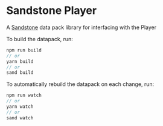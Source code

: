 # Sandstone Player

A [Sandstone](https://github.com/TheMrZZ/sandstone) data pack library for interfacing with the Player

To build the datapack, run:
```ts
npm run build
// or
yarn build
// or
sand build
```

To automatically rebuild the datapack on each change, run:
```ts
npm run watch
// or
yarn watch
// or
sand watch
```

